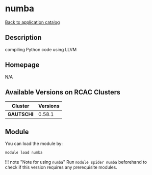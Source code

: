 # numba

[Back to application catalog](../app_catalog.md)

## Description

compiling Python code using LLVM

## Homepage

N/A

## Available Versions on RCAC Clusters

|Cluster|Versions|
|---|---|
**GAUTSCHI**|0.58.1

## Module

You can load the module by:

```bash
module load numba
```

!!! note "Note for using `numba`"
    Run `module spider numba` beforehand to check if this version requires any prerequisite modules.
